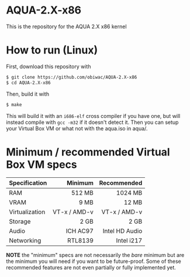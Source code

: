 
# AQUA-2.X-x86
This is the repository for the AQUA 2.X x86 kernel

# How to run (Linux)
First, download this repository with

```bash
$ git clone https://github.com/obiwac/AQUA-2.X-x86
$ cd AQUA-2.X-x86
```

Then, build it with

```bash
$ make
```

This will build it with an `i686-elf` cross compiler if you have one, but will instead compile with `gcc -m32` if it doesn't detect it.
Then you can setup your Virtual Box VM or what not with the aqua.iso in aqua/.

# Minimum / recommended Virtual Box VM specs

| Specification  | Minimum       | Recommended    |
| -------------- | -------------:| --------------:|
| RAM            | 512 MB        | 1024 MB        |
| VRAM           | 9 MB          | 12 MB          |
| Virtualization | VT-x / AMD-v  | VT-x / AMD-v   |
| Storage        | 2 GB          | 2 GB           |
| Audio          | ICH AC97      | Intel HD Audio |
| Networking     | RTL8139       | Intel i217     |

**NOTE** the "minimum" specs are not necessarily the *bare* minimum but are the minimum you will need if you want to be future-proof.
Some of these recommended features are not even partially or fully implemented yet.
